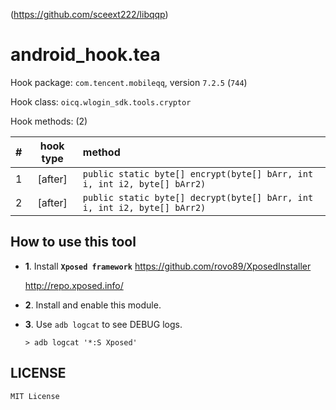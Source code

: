 <!-- README.md, libqqp/tool/android_hook/tea/app/src/main/assets/
-->
(<https://github.com/sceext222/libqqp>)

# android_hook.tea

Hook package: `com.tencent.mobileqq`, version `7.2.5` (`744`)

Hook class: `oicq.wlogin_sdk.tools.cryptor`

Hook methods: (2)

|  # | hook type | method |
| -: | :-------: | :----- |
|  1 | [after]   | `public static byte[] encrypt(byte[] bArr, int i, int i2, byte[] bArr2)` |
|  2 | [after]   | `public static byte[] decrypt(byte[] bArr, int i, int i2, byte[] bArr2)` |


## How to use this tool

+ **1**. Install **`Xposed framework`**
  <https://github.com/rovo89/XposedInstaller>

  <http://repo.xposed.info/>

+ **2**. Install and enable this module.

+ **3**. Use `adb logcat` to see DEBUG logs.

  ```
  > adb logcat '*:S Xposed'
  ```


## LICENSE

`MIT License`

<!-- end README.md -->
